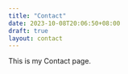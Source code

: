 ```yaml
---
title: "Contact"
date: 2023-10-08T20:06:50+08:00
draft: true
layout: contact
---
```


This is my Contact page.